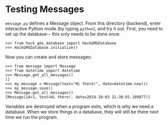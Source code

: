 Testing Messages
================

`message.py` defines a Message object. From this directory (backend), enter interactive
Python mode (by typing `python`), and try it out. First, you need to set up the database--
this only needs to be done once:

    >>> from hack_gms_database import HackGMSDatabase
    >>> HackGMSDatabase.initialize()

Now you can create and store messages:

    >>> from message import Message
    >>> from datetime import datetime
    >>> Message.get_all_messages()
    []
    >>> my_message = Message(text="Hi there!", date=datetime.now())
    >>> my_message.save()
    >>> Message.get_all_messages()
    [Message(id=1, text=Hi there!, date=2014-10-03 21:38:01.109877)]

Variables are destroyed when a program exits, which is why we need a database. 
When we store things in a database, they will still be there next time we run
the program. 
    

